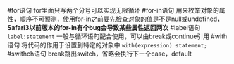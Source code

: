 #for语句
for里面只写两个分号可以实现无限循环
#for-in语句
用来枚举对象的属性，顺序不可预测，使用for-in之前要先检查对象的值是不是null或undefined，__Safari3以前版本的for-in有个bug会导致某些属性返回两次__
#label语句
`label:statement`
一般与循环语句配合使用，可以由break或continue引用
#with语句
将代码的作用于设置到特定的对象中
`with(expression) statement;`
#swithch语句
break跳出switch，省略会执行下一个case，default